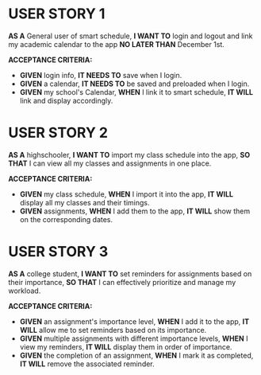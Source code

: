 # USER STORY 1
**AS A** General user of smart schedule,
**I WANT TO** login and logout and link my academic calendar to the app
**NO LATER THAN** December 1st.

**ACCEPTANCE CRITERIA:**

- **GIVEN** login info, **IT NEEDS TO** save when I login.
- **GIVEN** a calendar, **IT NEEDS TO** be saved and preloaded when I login.
- **GIVEN** my school's Calendar, **WHEN** I link it to smart schedule, **IT WILL** link and display accordingly.

# USER STORY 2
**AS A** highschooler,
**I WANT TO** import my class schedule into the app,
**SO THAT** I can view all my classes and assignments in one place.

**ACCEPTANCE CRITERIA:**

- **GIVEN** my class schedule, **WHEN** I import it into the app, **IT WILL** display all my classes and their timings.
- **GIVEN** assignments, **WHEN** I add them to the app, **IT WILL** show them on the corresponding dates.

# USER STORY 3
**AS A** college student,
**I WANT TO** set reminders for assignments based on their importance,
**SO THAT** I can effectively prioritize and manage my workload.

**ACCEPTANCE CRITERIA:**

- **GIVEN** an assignment's importance level, **WHEN** I add it to the app, **IT WILL** allow me to set reminders based on its importance.
- **GIVEN** multiple assignments with different importance levels, **WHEN** I view my reminders, **IT WILL** display them in order of importance.
- **GIVEN** the completion of an assignment, **WHEN** I mark it as completed, **IT WILL** remove the associated reminder.



